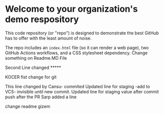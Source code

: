 # Welcome to your organization's demo respository
This code repository (or "repo") is designed to demonstrate the best GitHub has to offer with the least amount of noise.

The repo includes an `index.html` file (so it can render a web page), two GitHub Actions workflows, and a CSS stylesheet dependency.
Change something on Readme.MD File

Second Line changed *****

KOCER fist change for git

This line changed by Cansu- commited 
Updated line for staging -add to VCS- invisible until new commit.
Updated line for staging value after commit
push after the PR 
Sarp added a line

change readme gizem